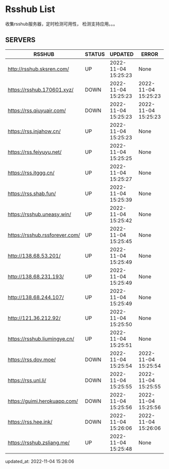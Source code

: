 # Rsshub List

收集rsshub服务器，定时检测可用性， 检测支持应用。。。


## SERVERS

|  RSSHUB   | STATUS  | UPDATED  | ERROR  | TWITTER |  
|  ----  | ----  | ----  | ----  | ---- |  
| http://rsshub.sksren.com/ | UP | 2022-11-04 15:25:23 | None |OK|  
| https://rsshub.170601.xyz/ | DOWN | 2022-11-04 15:25:23 | 2022-11-04 15:25:23 |  
| https://rss.qiuyuair.com/ | DOWN | 2022-11-04 15:25:23 | 2022-11-04 15:25:23 |  
| https://rss.injahow.cn/ | UP | 2022-11-04 15:25:23 | None ||  
| https://rss.feiyuyu.net/ | UP | 2022-11-04 15:25:25 | None |OK|  
| https://rss.itggg.cn/ | UP | 2022-11-04 15:25:27 | None ||  
| https://rss.shab.fun/ | UP | 2022-11-04 15:25:39 | None |OK|  
| https://rsshub.uneasy.win/ | UP | 2022-11-04 15:25:42 | None |OK|  
| https://rsshub.rssforever.com/ | UP | 2022-11-04 15:25:45 | None |OK|  
| http://138.68.53.201/ | UP | 2022-11-04 15:25:49 | None ||  
| http://138.68.231.193/ | UP | 2022-11-04 15:25:49 | None ||  
| http://138.68.244.107/ | UP | 2022-11-04 15:25:49 | None ||  
| http://121.36.212.92/ | UP | 2022-11-04 15:25:50 | None ||  
| https://rsshub.liumingye.cn/ | UP | 2022-11-04 15:25:51 | None |OK|  
| https://rss.dov.moe/ | DOWN | 2022-11-04 15:25:54 | 2022-11-04 15:25:54 |  
| https://rss.unl.li/ | DOWN | 2022-11-04 15:25:55 | 2022-11-04 15:25:55 |  
| https://guimi.herokuapp.com/ | DOWN | 2022-11-04 15:25:56 | 2022-11-04 15:25:56 |  
| https://rss.hee.ink/ | DOWN | 2022-11-04 15:26:06 | 2022-11-04 15:26:06 |  
| https://rsshub.zsliang.me/ | UP | 2022-11-04 15:25:48 | None |OK|  
  

updated_at: 2022-11-04 15:26:06  
